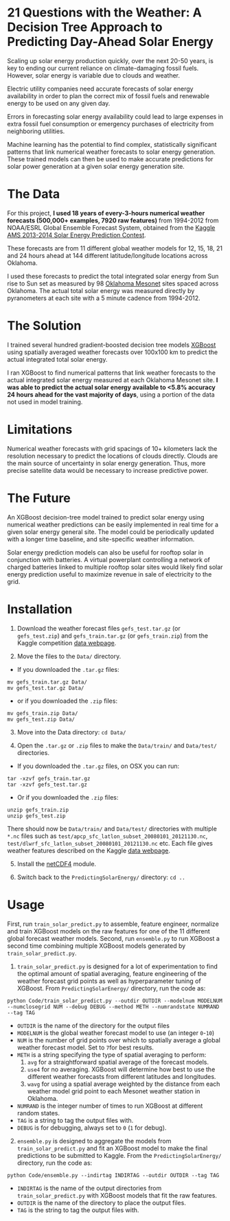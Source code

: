 # 21 Questions with the Weather: A Decision Tree Approach to Predicting Day-Ahead Solar Energy

Scaling up solar energy production quickly, over the next 20-50 years, is key to ending our current reliance on climate-damaging fossil fuels. However, solar energy is variable due to clouds and weather. 

Electric utility companies need accurate forecasts of solar energy availability in order to plan the correct mix of fossil fuels and renewable energy to be used on any given day. 

Errors in forecasting solar energy availability could lead to large expenses in extra fossil fuel consumption or emergency purchases of electricity from neighboring utilities. 

Machine learning has the potential to find complex, statistically significant patterns that link numerical weather forecasts to solar energy generation. These trained models can then be used to make accurate predictions for solar power generation at a given solar energy generation site.  

# The Data
For this project, **I used 18 years of every-3-hours numerical weather forecasts (500,000+ examples, 7920 raw features)** from 1994-2012 from NOAA/ESRL Global Ensemble Forecast System, obtained from the [Kaggle AMS 2013-2014 Solar Energy Prediction Contest](https://www.kaggle.com/c/ams-2014-solar-energy-prediction-contest).

These forecasts are from 11 different global weather models for 12, 15, 18, 21 and 24 hours ahead at 144 different latitude/longitude locations across 
Oklahoma. 

I used these forecasts to predict the total integrated solar energy from Sun rise to Sun set as measured by 98 [Oklahoma Mesonet](https://www.mesonet.org/) sites spaced across Oklahoma. The actual total solar energy was measured directly by pyranometers at each site with a 5 minute cadence from 1994-2012. 

# The Solution
I trained several hundred gradient-boosted decision tree models [XGBoost](https://github.com/dmlc/xgboost) using spatially averaged weather forecasts over 100x100 km to predict the actual integrated total solar energy. 

I ran XGBoost to find numerical patterns that link weather forecasts to the actual integrated solar energy measured at each Oklahoma Mesonet site. **I was able to predict the actual solar energy available to <5.8% accuracy 24 hours ahead for the vast majority of days**, using a portion of the data not used in model training.  

# Limitations
Numerical weather forecasts with grid spacings of 10+ kilometers lack the resolution necessary to predict the locations of clouds directly. Clouds are the main source of uncertainty in solar energy generation. Thus, more precise satellite data would be necessary to increase predictive power. 

# The Future
An XGBoost decision-tree model trained to predict solar energy using numerical
weather predictions can be easily implemented in real time for a given solar energy general site. The model could be periodically updated with a longer time baseline, and site-specific weather information.

Solar energy prediction models can also be useful for rooftop solar in conjunction with batteries. A virtual powerplant controlling a network of charged batteries linked to multiple rooftop solar sites would likely find solar energy prediction useful to maximize revenue in sale of electricity to the grid.  
 
# Installation 
1. Download the weather forecast files `gefs_test.tar.gz` (or `gefs_test.zip`) and `gefs_train.tar.gz` (or `gefs_train.zip`) from the Kaggle competition [data webpage](https://www.kaggle.com/c/ams-2014-solar-energy-prediction-contest/data).

2. Move the files to the ``Data/`` directory. 
  * If you downloaded the ``.tar.gz`` files:
  ```
  mv gefs_train.tar.gz Data/
  mv gefs_test.tar.gz Data/ 
  ``` 
  * or if you downloaded the ``.zip`` files:
  ```
  mv gefs_train.zip Data/
  mv gefs_test.zip Data/ 
  ```

3. Move into the Data directory: ``cd Data/``

4. Open the ``.tar.gz`` or ``.zip`` files to make the ``Data/train/`` and ``Data/test/`` directories. 
  * If you downloaded the ``.tar.gz`` files, on OSX you can run:
  ```
  tar -xzvf gefs_train.tar.gz
  tar -xzvf gefs_test.tar.gz
  ``` 
  * Or if you downloaded the ``.zip`` files: 
  ```
  unzip gefs_train.zip
  unzip gefs_test.zip
  ``` 
There should now be ``Data/train/`` and ``Data/test/`` directories with multiple ``*.nc`` files such as ``test/apcp_sfc_latlon_subset_20080101_20121130.nc``, ``test/dlwrf_sfc_latlon_subset_20080101_20121130.nc`` etc. Each file gives weather features described on the Kaggle [data webpage](https://www.kaggle.com/c/ams-2014-solar-energy-prediction-contest/data).

5. Install the [netCDF4](http://unidata.github.io/netcdf4-python/) module. 

6. Switch back to the ``PredictingSolarEnergy/`` directory: ``cd ..``
# Usage

First, run `train_solar_predict.py` to assemble, feature engineer, normalize and train XGBoost models on the raw features for one of the 11 different global forecast weather models. Second, run `ensemble.py` to run XGBoost a second time combining multiple XGBoost models generated by `train_solar_predict.py`.  

1. `train_solar_predict.py` is designed for a lot of experimentation to find the optimal amount of spatial averaging, feature engineering of the weather forecast grid points as well as hyperparameter tuning of XGBoost. 
From ``PredictingSolarEnergy/`` directory, run the code as: 
```
python Code/train_solar_predict.py --outdir OUTDIR --modelnum MODELNUM --numclosegrid NUM --debug DEBUG --method METH --numrandstate NUMRAND --tag TAG 
``` 
* ``OUTDIR`` is the name of the directory for the output files
* ``MODELNUM`` is the global weather forecast model to use (an integer ``0``-``10``)
* ``NUM`` is the number of grid points over which to spatially average a global weather forecast model. Set to ``7``for best results. 
* ``METH`` is a string specifying the type of spatial averaging to perform:
  1. ``avg`` for a straightforward spatial average of the forecast models. 
  2. ``use4`` for no averaging. XGBoost will determine how best to use the different weather forecasts from different latitudes and longitudes. 
  3. ``wavg`` for using a spatial average weighted by the distance from each weather model grid point to each Mesonet weather station in Oklahoma. 
* ``NUMRAND`` is the integer number of times to run XGBoost at different random states. 
* ``TAG`` is a string to tag the output files with. 
* ``DEBUG`` is for debugging, always set to ``0`` (``1`` for debug). 

2. `ensemble.py` is designed to aggregate the models from `train_solar_predict.py` and fit an XGBoost model to make the final predictions to be submitted to Kaggle. From the `PredictingSolarEnergy/` directory, run the code as: 
```
python Code/ensemble.py --indirtag INDIRTAG --outdir OUTDIR --tag TAG 
```
* `INDIRTAG` is the name of the output directories from `train_solar_predict.py` with XGBoost models that fit the raw features. 
* `OUTDIR` is the name of the directory to place the output files. 
* `TAG` is the string to tag the output files with. 
 
 